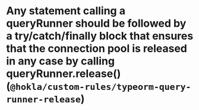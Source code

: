 # Any statement calling a queryRunner should be followed by a try/catch/finally block that ensures that the connection pool is released in any case by calling queryRunner.release() (`@hokla/custom-rules/typeorm-query-runner-release`)

<!-- end auto-generated rule header -->
